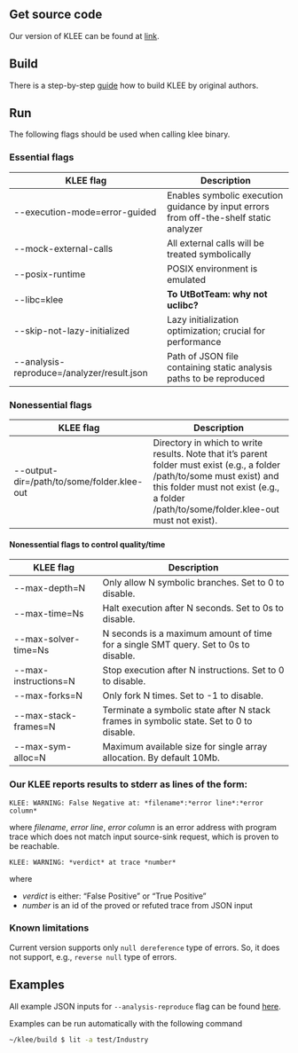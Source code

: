 ## Get source code

Our version of KLEE can be found at [link](https://github.com/UnitTestBot/klee/commits/luban-utbot-main).

## Build

There is a step-by-step [guide](https://klee.github.io/build-llvm11/) how to build KLEE by original authors.

## Run

The following flags should be used when calling klee binary.

### Essential flags

| KLEE flag | Description |
|-----------|-------------|
| --execution-mode=error-guided | Enables symbolic execution guidance by input errors from off-the-shelf static analyzer |
| --mock-external-calls | All external calls will be treated symbolically |
| --posix-runtime | POSIX environment is emulated |
| --libc=klee | **To UtBotTeam: why not uclibc?** |
| --skip-not-lazy-initialized | Lazy initialization optimization; crucial for performance |
| --analysis-reproduce=/analyzer/result.json | Path of JSON file containing static analysis paths to be reproduced |

### Nonessential flags

| KLEE flag | Description |
|-----------|-------------|
| --output-dir=/path/to/some/folder.klee-out | Directory in which to write results. Note that it’s parent folder must exist (e.g., a folder /path/to/some must exist) and this folder must not exist (e.g., a folder /path/to/some/folder.klee-out must not exist). |

#### Nonessential flags to control quality/time

| KLEE flag | Description |
|-----------|-------------|
| --max-depth=N | Only allow N symbolic branches. Set to 0 to disable. |
| --max-time=Ns | Halt execution after N seconds. Set to 0s to disable. |
| --max-solver-time=Ns | N seconds is a maximum amount of time for a single SMT query. Set to 0s to disable. |
| --max-instructions=N | Stop execution after N instructions. Set to 0 to disable. |
| --max-forks=N | Only fork N times. Set to -1 to disable. |
| --max-stack-frames=N | Terminate a symbolic state after N stack frames in symbolic state. Set to 0 to disable. |
| --max-sym-alloc=N | Maximum available size for single array allocation. By default 10Mb. |

### Our KLEE reports results to **stderr** as lines of the form:

`KLEE: WARNING: False Negative at: *filename*:*error line*:*error column*`

where *filename*, *error line*, *error column* is an error address with program trace which does not match input source-sink request, which is proven to be reachable.

`KLEE: WARNING: *verdict* at trace *number*`

where

* *verdict* is either: “False Positive” or “True Positive”
* *number* is an id of the proved or refuted trace from JSON input

### Known limitations

Current version supports only `null dereference` type of errors. So, it does not support, e.g., `reverse null` type of errors.

## Examples

All example JSON inputs for `--analysis-reproduce` flag can be found [here](test/Industry).

Examples can be run automatically with the following command

```bash
~/klee/build $ lit -a test/Industry
```
